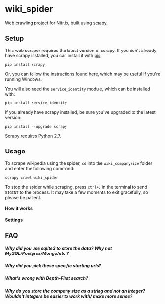 # wiki_spider
Web crawling project for Nitr.io, built using [scrapy](http://scrapy.org/).

## Setup

This web scraper requires the latest version of scrapy. If you don't already have scrapy installed, you can install it with [pip](https://pypi.python.org/pypi/pip):

```
pip install scrapy
```

Or, you can follow the instructions found [here](http://doc.scrapy.org/en/latest/intro/install.html), which may be useful if you're running Windows.

You will also need the `service_identity` module, which can be installed with:

```
pip install service_identity
```

If you already have scrapy installed, be sure you've upgraded to the latest version:

```
pip install --upgrade scrapy
```

Scrapy requires Python 2.7.

## Usage

To scrape wikipedia using the spider, `cd` into the `wiki_companysize` folder and enter the following command:

```
scrapy crawl wiki_spider
```

To stop the spider while scraping, press `ctrl+C` in the terminal to send `SIGINT` to the process. It may take a few moments to exit gracefully, so please be patient.

#### How it works

#### Settings

## FAQ

##### Why did you use sqlite3 to store the data? Why not MySQL/Postgres/Mongo/etc.?

##### Why did you pick these specific starting urls?

##### What's wrong with Depth-First search?

##### Why do you store the company size as a string and not an integer? Wouldn't integers be easier to work with/ make more sense?

##### 
